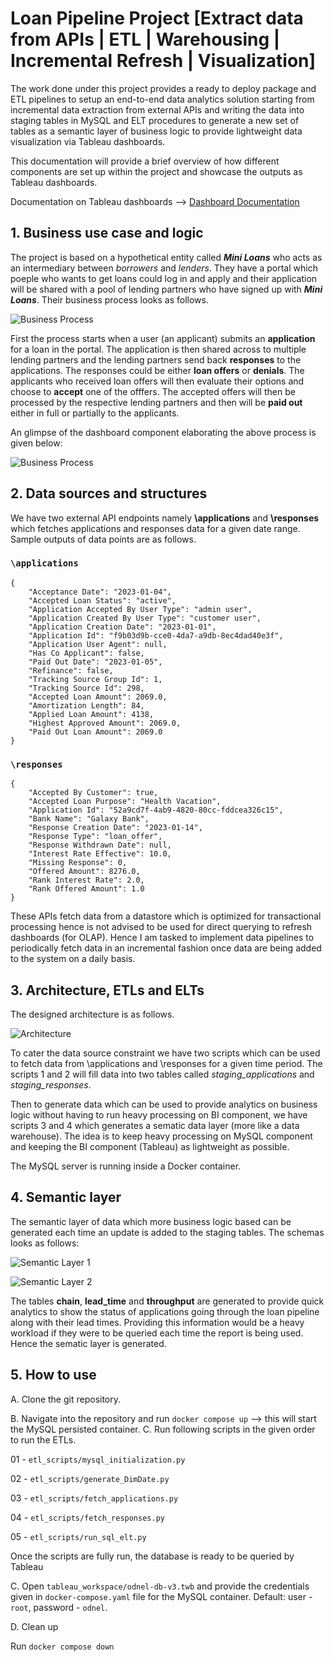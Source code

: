 # Loan Pipeline Project [Extract data from APIs | ETL | Warehousing | Incremental Refresh | Visualization]

The work done under this project provides a ready to deploy package and ETL pipelines to setup an end-to-end data analytics solution starting from incremental data extraction from external APIs and writing the data into staging tables in MySQL and ELT procedures to generate a new set of tables as a semantic layer of business logic to provide lightweight data visualization via Tableau dashboards.

This documentation will provide a brief overview of how different components are set up within the project and showcase the outputs as Tableau dashboards.

Documentation on Tableau dashboards --> [Dashboard Documentation](/tableau_workspace/README.md)

## 1. Business use case and logic

The project is based on a hypothetical entity called ___Mini Loans___ who acts as an intermediary between _borrowers_ and _lenders_. They have a portal which poeple who wants to get loans could log in and apply and their application will be shared with a pool of lending partners who have signed up with ___Mini Loans___. Their business process looks as follows.

![Business Process](images/BusinessProcess.jpg)

First the process starts when a user (an applicant) submits an __application__ for a loan in the portal. The application is then shared across to multiple lending partners and the lending partners send back __responses__ to the applications. The responses could be either __loan offers__ or __denials__. The applicants who received loan offers will then evaluate their options and choose to __accept__ one of the offfers. The accepted offers will then be processed by the respective lending partners and then will be __paid out__ either in full or partially to the applicants.

An glimpse of the dashboard component elaborating the above process is given below:

![Business Process](images/dashboards/P01.png)

## 2. Data sources and structures

We have two external API endpoints namely __\applications__ and __\responses__ which fetches applications and responses data for a given date range. Sample outputs of data points are as follows.

### `\applications`

```
{
    "Acceptance Date": "2023-01-04",
    "Accepted Loan Status": "active",
    "Application Accepted By User Type": "admin user",
    "Application Created By User Type": "customer user",
    "Application Creation Date": "2023-01-01",
    "Application Id": "f9b03d9b-cce0-4da7-a9db-8ec4dad40e3f",
    "Application User Agent": null,
    "Has Co Applicant": false,
    "Paid Out Date": "2023-01-05",
    "Refinance": false,
    "Tracking Source Group Id": 1,
    "Tracking Source Id": 298,
    "Accepted Loan Amount": 2069.0,
    "Amortization Length": 84,
    "Applied Loan Amount": 4138,
    "Highest Approved Amount": 2069.0,
    "Paid Out Loan Amount": 2069.0
}
```

### `\responses`

```
{
    "Accepted By Customer": true,
    "Accepted Loan Purpose": "Health Vacation",
    "Application Id": "52a9cd7f-4ab9-4820-80cc-fddcea326c15",
    "Bank Name": "Galaxy Bank",
    "Response Creation Date": "2023-01-14",
    "Response Type": "loan_offer",
    "Response Withdrawn Date": null,
    "Interest Rate Effective": 10.0,
    "Missing Response": 0,
    "Offered Amount": 8276.0,
    "Rank Interest Rate": 2.0,
    "Rank Offered Amount": 1.0
}
```

These APIs fetch data from a datastore which is optimized for transactional processing hence is not advised to be used for direct querying to refresh dashboards (for OLAP). Hence I am tasked to implement data pipelines to periodically fetch data in an incremental fashion once data are being added to the system on a daily basis.

## 3. Architecture, ETLs and ELTs

The designed architecture is as follows.

![Architecture](images/ETL_Solution.jpg)

To cater the data source constraint we have two scripts which can be used to fetch data from \applications and \responses for a given time period. The scripts 1 and 2 will fill data into two tables called _staging_applications_ and _staging_responses_.

Then to generate data which can be used to provide analytics on business logic without having to run heavy processing on BI component, we have scripts 3 and 4 which generates a sematic data layer (more like a data warehouse). The idea is to keep heavy processing on MySQL component and keeping the BI component (Tableau) as lightweight as possible.

The MySQL server is running inside a Docker container.

## 4. Semantic layer

The semantic layer of data which more business logic based can be generated each time an update is added to the staging tables. The schemas looks as follows:

![Semantic Layer 1](images/semantic_layer_1.jpg)

![Semantic Layer 2](images/semantic_layer_2.jpg)

The tables __chain__, __lead_time__ and __throughput__ are generated to provide quick analytics to show the status of applications going through the loan pipeline along with their lead times. Providing this information would be a heavy workload if they were to be queried each time the report is being used. Hence the sematic layer is generated.

## 5. How to use

A. Clone the git repository.

B. Navigate into the repository and run `docker compose up` --> this will start the MySQL persisted container.
C. Run following scripts in the given order to run the ETLs. 

01 - `etl_scripts/mysql_initialization.py`

02 - `etl_scripts/generate_DimDate.py`

03 - `etl_scripts/fetch_applications.py`

04 - `etl_scripts/fetch_responses.py`

05 - `etl_scripts/run_sql_elt.py`

Once the scripts are fully run, the database is ready to be queried by Tableau

C. Open `tableau_workspace/odnel-db-v3.twb` and provide the credentials given in `docker-compose.yaml` file for the MySQL container. Default: user - `root`, password - `odnel`.

D. Clean up

Run `docker compose down`